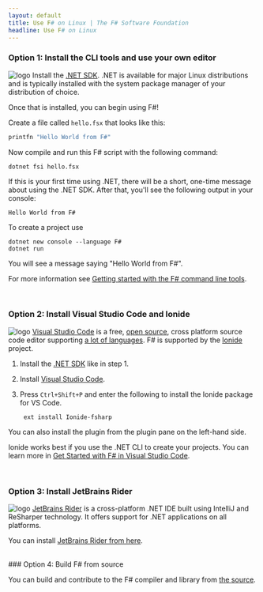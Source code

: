 ```yaml
---
layout: default
title: Use F# on Linux | The F# Software Foundation
headline: Use F# on Linux
---
```


### Option 1: Install the CLI tools and use your own editor

![logo](../../images/thumbs/dotnet.png)&nbsp;Install the [.NET SDK](https://dotnet.microsoft.com/download). .NET is available for major Linux distributions and is typically installed with the system package manager of your distribution of choice.

Once that is installed, you can begin using F#!

Create a file called `hello.fsx` that looks like this:

```fsharp
printfn "Hello World from F#"
```

Now compile and run this F# script with the following command:

```
dotnet fsi hello.fsx
```

If this is your first time using .NET, there will be a short, one-time message about using the .NET SDK. After that, you'll see the following output in your console:

```
Hello World from F#
```

To create a project use

```
dotnet new console --language F#
dotnet run
```

You will see a message saying "Hello World from F#".

For more information see [Getting started with the F# command line tools](https://docs.microsoft.com/dotnet/fsharp/get-started/get-started-command-line).

<br />

### Option 2: Install Visual Studio Code and Ionide

![logo](../../images/thumbs/VSCode.png)&nbsp;[Visual Studio Code](https://code.visualstudio.com) is a free, [open source](https://github.com/microsoft/vscode), cross platform source code editor
supporting [a lot of languages](https://code.visualstudio.com/docs/languages/overview).
F# is supported by the [Ionide](http://ionide.io/) project.

1. Install the [.NET SDK](https://dotnet.microsoft.com/download) like in step 1.

2. Install [Visual Studio Code](https://code.visualstudio.com/download).

3. Press `Ctrl+Shift+P` and enter the following to install the Ionide package for VS Code.

        ext install Ionide-fsharp

You can also install the plugin from the plugin pane on the left-hand side.

Ionide works best if you use the .NET CLI to create your projects. You can learn more in [Get Started with F# in Visual Studio Code](https://docs.microsoft.com/dotnet/fsharp/get-started/get-started-vscode).

<br />

### Option 3: Install JetBrains Rider

![logo](../../images/thumbs/rider.png)&nbsp;[JetBrains Rider](https://www.jetbrains.com/rider) is a cross-platform .NET IDE built using IntelliJ and ReSharper technology. It offers support for .NET applications on all platforms.

You can install [JetBrains Rider from here](https://www.jetbrains.com/rider/download/).

<br />
### Option 4: Build F# from source

You can build and contribute to the F# compiler and library from [the source](https://github.com/dotnet/fsharp).

